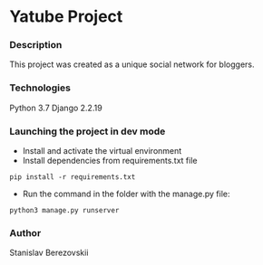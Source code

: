 # Yatube Project

### Description
This project was created as a unique social network for bloggers.

### Technologies
Python 3.7
Django 2.2.19

### Launching the project in dev mode
- Install and activate the virtual environment
- Install dependencies from requirements.txt file
```
pip install -r requirements.txt
``` 
- Run the command in the folder with the manage.py file:
```
python3 manage.py runserver
```
### Author
Stanislav Berezovskii
